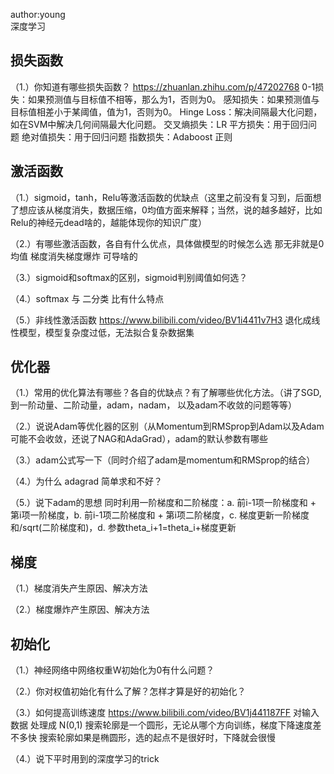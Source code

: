 
author:young<br>
深度学习<br>

## 损失函数
（1.）你知道有哪些损失函数？
https://zhuanlan.zhihu.com/p/47202768
0-1损失：如果预测值与目标值不相等，那么为1，否则为0。
感知损失：如果预测值与目标值相差小于某阈值，值为1，否则为0。
Hinge Loss：解决间隔最大化问题，如在SVM中解决几何间隔最大化问题。
交叉熵损失：LR
平方损失：用于回归问题
绝对值损失：用于回归问题
指数损失：Adaboost
正则


## 激活函数
（1.）sigmoid，tanh，Relu等激活函数的优缺点（这里之前没有复习到，后面想了想应该从梯度消失，数据压缩，0均值方面来解释；当然，说的越多越好，比如Relu的神经元dead啥的，越能体现你的知识广度）

（2.）有哪些激活函数，各自有什么优点，具体做模型的时候怎么选 那无非就是0均值 梯度消失梯度爆炸 可导啥的

（3.）sigmoid和softmax的区别，sigmoid判别阈值如何选？

（4.）softmax 与 二分类 比有什么特点

（5.）非线性激活函数
https://www.bilibili.com/video/BV1i4411v7H3
退化成线性模型，模型复杂度过低，无法拟合复杂数据集



## 优化器
（1.）常用的优化算法有哪些？各自的优缺点？有了解哪些优化方法。（讲了SGD, 到一阶动量、二阶动量，adam，nadam， 以及adam不收敛的问题等等）

（2.）说说Adam等优化器的区别（从Momentum到RMSprop到Adam以及Adam可能不会收敛，还说了NAG和AdaGrad），adam的默认参数有哪些

（3.）adam公式写一下（同时介绍了adam是momentum和RMSprop的结合）

（4.）为什么 adagrad 简单求和不好？

（5.）说下adam的思想
同时利用一阶梯度和二阶梯度：a. 前i-1项一阶梯度和 + 第i项一阶梯度，b. 前i-1项二阶梯度和 + 第i项二阶梯度，c. 梯度更新一阶梯度和/sqrt(二阶梯度和)，d. 参数theta_i+1=theta_i+梯度更新




## 梯度
（1.）梯度消失产生原因、解决方法

（2.）梯度爆炸产生原因、解决方法


## 初始化
（1.）神经网络中网络权重W初始化为0有什么问题？


（2.）你对权值初始化有什么了解？怎样才算是好的初始化？

（3.）如何提高训练速度
https://www.bilibili.com/video/BV1j441187FF
对输入数据 处理成 N(0,1)
搜索轮廓是一个圆形，无论从哪个方向训练，梯度下降速度差不多快
搜索轮廓如果是椭圆形，选的起点不是很好时，下降就会很慢


（4.）说下平时用到的深度学习的trick

































